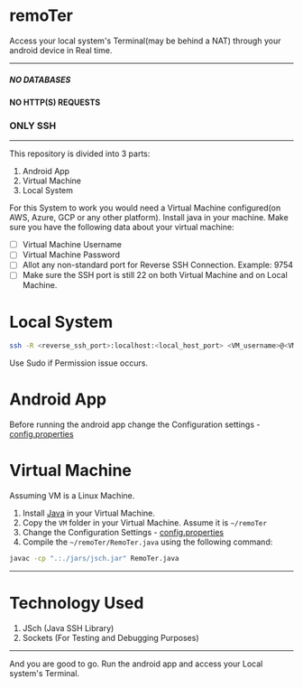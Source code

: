 # remoTer
Access your local system's Terminal(may be behind a NAT) through your android device in Real time.
___

##### NO DATABASES
#### NO HTTP(S) REQUESTS
### ONLY SSH
___

This repository is divided into 3 parts:
1. Android App
2. Virtual Machine
3. Local System

For this System to work you would need a Virtual Machine configured(on AWS, Azure, GCP or any other platform). Install java in your machine. Make sure you have the following data about your virtual machine:
- [ ] Virtual Machine Username
- [ ] Virtual Machine Password
- [ ] Allot any non-standard port for Reverse SSH Connection. Example: 9754 
- [ ] Make sure the SSH port is still 22 on both Virtual Machine and on Local Machine.

# Local System
```bash
ssh -R <reverse_ssh_port>:localhost:<local_host_port> <VM_username>@<VM_ip>
```
Use Sudo if Permission issue occurs.

# Android App
Before running the android app change the Configuration settings - [config.properties](https://github.com/Zemotacqy/remoTer/blob/Deploy/Android/app/src/main/res/raw/config.properties#L2)

# Virtual Machine
Assuming VM is a Linux Machine. 
1. Install [Java](https://itsfoss.com/install-java-ubuntu/) in your  Virtual Machine.
2. Copy the `VM` folder in your Virtual Machine. Assume it is `~/remoTer`
3. Change the Configuration Settings - [config.properties](https://github.com/Zemotacqy/remoTer/blob/Deploy/VM/config.properties)
4. Compile the `~/remoTer/RemoTer.java` using the following command:
```bash
javac -cp ".:./jars/jsch.jar" RemoTer.java
```
___

# Technology Used
1. JSch (Java SSH Library)
2. Sockets (For Testing and Debugging Purposes)
___

And you are good to go.
Run the android app and access your Local system's Terminal.
